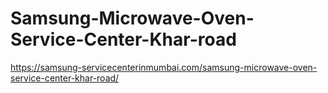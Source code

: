 # Samsung-Microwave-Oven-Service-Center-Khar-road
https://samsung-servicecenterinmumbai.com/samsung-microwave-oven-service-center-khar-road/
